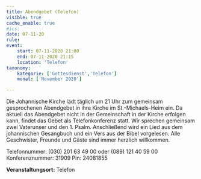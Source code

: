 ```yaml
---
title: Abendgebet (Telefon)
visible: true
cache_enable: true
#ics: 
date: 07-11-20
rule: 
event:
	start: 07-11-2020 21:00
	end: 07-11-2020 21:15
	location: 'Telefon'
taxonomy:
	kategorie: ['Gottesdienst','Telefon']
	monat: ['November 2020']

---
```

Die Johannische Kirche lädt täglich um 21 Uhr zum gemeinsam gesprochenen Abendgebet in ihre Kirche im St.-Michaels-Heim ein. Da aktuell das Abendgebet nicht in der Gemeinschaft in der Kirche erfolgen kann, findet das Gebet als Telefonkonferenz statt. Wir sprechen gemeinsam zwei Vaterunser und den 1. Psalm. Anschließend wird ein Lied aus dem johannischen Gesangbuch und ein Vers aus der Bibel vorgelesen. Alle Geschwister, Freunde und Gäste sind immer herzlich willkommen.

Telefonnummer: (030) 201 63 49 00 oder (089) 121 40 59 00
Konferenznummer: 31909
Pin: 24081855



**Veranstaltungsort:** Telefon

